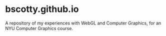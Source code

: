 # bscotty.github.io
A repository of my experiences with WebGL and Computer Graphics, for an NYU Computer Graphics course.
